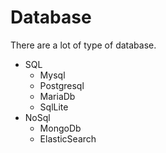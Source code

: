 # Database

There are a lot of type of database.

- SQL
    - Mysql
    - Postgresql
    - MariaDb
    - SqlLite
- NoSql
    - MongoDb
    - ElasticSearch
